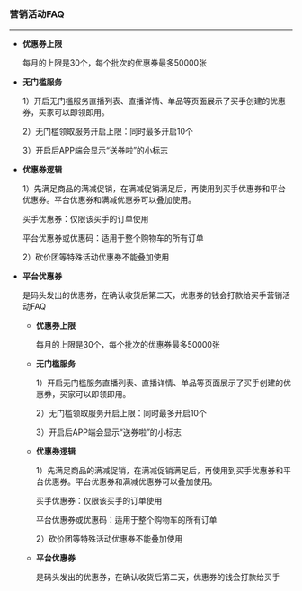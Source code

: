 ### 营销活动FAQ

---

* **优惠券上限**

  每月的上限是30个，每个批次的优惠券最多50000张

* **无门槛服务**

  1）开启无门槛服务直播列表、直播详情、单品等页面展示了买手创建的优惠券，买家可以即领即用。

  2）无门槛领取服务开启上限：同时最多开启10个

  3）开启后APP端会显示“送券啦”的小标志

* **优惠券逻辑**

  1）先满足商品的满减促销，在满减促销满足后，再使用到买手优惠券和平台优惠券。平台优惠券和满减优惠券可以叠加使用。

  买手优惠券：仅限该买手的订单使用

  平台优惠券或优惠码：适用于整个购物车的所有订单

  2）砍价团等特殊活动优惠券不能叠加使用

* **平台优惠券**

  是码头发出的优惠券，在确认收货后第二天，优惠券的钱会打款给买手营销活动FAQ

  * **优惠券上限**

    每月的上限是30个，每个批次的优惠券最多50000张

  * **无门槛服务**

    1）开启无门槛服务直播列表、直播详情、单品等页面展示了买手创建的优惠券，买家可以即领即用。

    2）无门槛领取服务开启上限：同时最多开启10个

    3）开启后APP端会显示“送券啦”的小标志

  * **优惠券逻辑**

    1）先满足商品的满减促销，在满减促销满足后，再使用到买手优惠券和平台优惠券。平台优惠券和满减优惠券可以叠加使用。

    买手优惠券：仅限该买手的订单使用

    平台优惠券或优惠码：适用于整个购物车的所有订单

    2）砍价团等特殊活动优惠券不能叠加使用

  * **平台优惠券**

    是码头发出的优惠券，在确认收货后第二天，优惠券的钱会打款给买手



